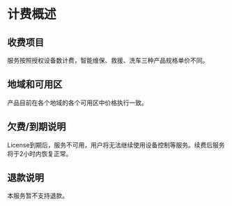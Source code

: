 # 计费概述
**收费项目**
---
服务按照授权设备数计费，智能维保、救援、洗车三种产品规格单价不同。

**地域和可用区**
---
产品目前在各个地域的各个可用区中价格执行一致。

**欠费/到期说明**
---
License到期后，服务不可用，用户将无法继续使用设备控制等服务。续费后服务将于2小时内恢复正常。

**退款说明**
---
本服务暂不支持退款。
